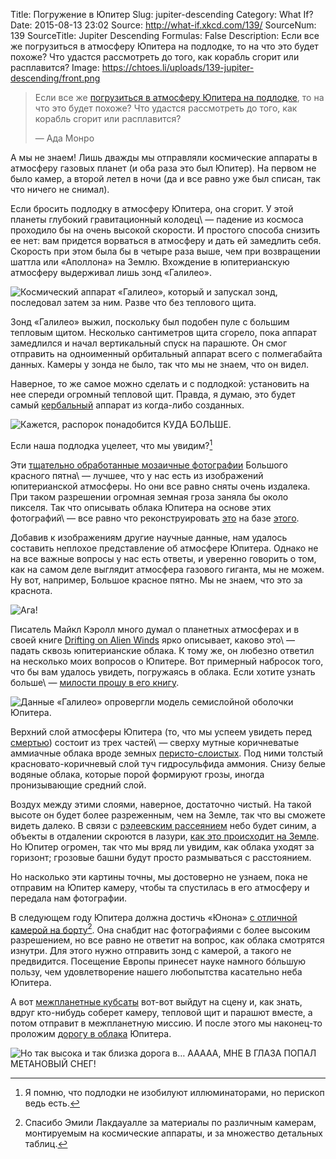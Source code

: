 Title: Погружение в Юпитер
Slug: jupiter-descending
Category: What If?
Date: 2015-08-13 23:02
Source: http://what-if.xkcd.com/139/
SourceNum: 139
SourceTitle: Jupiter Descending
Formulas: False
Description: Если все же погрузиться в атмосферу Юпитера на подлодке, то на что это будет похоже? Что удастся рассмотреть до того, как корабль сгорит или расплавится?
Image: https://chtoes.li/uploads/139-jupiter-descending/front.png

> Если все же [погрузиться в атмосферу Юпитера на подлодке][1], то на что это будет похоже? Что удастся рассмотреть до того, как корабль сгорит или расплавится?
>
> — Ада Монро

А мы не знаем! Лишь дважды мы отправляли космические аппараты в атмосферу газовых планет (и оба раза это был Юпитер). На первом не было камер, а второй летел в ночи (да и все равно уже был списан, так что ничего не снимал).

Если бросить подлодку в атмосферу Юпитера, она сгорит. У этой планеты глубокий гравитационный колодец\ — падение из космоса проходило бы на очень высокой скорости. И простого способа снизить ее нет: вам придется ворваться в атмосферу и дать ей замедлить себя. Скорость при этом была бы в четыре раза выше, чем при возвращении шаттла или «Аполлона» на Землю. Вхождение в юпитерианскую атмосферу выдерживал лишь зонд «Галилео».

![](/uploads/139-jupiter-descending/galileo_ru.png "Космический аппарат «Галилео», который и запускал зонд, последовал затем за ним. Разве что без теплового щита.")

Зонд «Галилео» выжил, поскольку был подобен пуле с большим тепловым щитом. Несколько сантиметров щита сгорело, пока аппарат замедлился и начал вертикальный спуск на парашюте. Он смог отправить на одноименный орбитальный аппарат всего с полмегабайта данных. Камеры у зонда не было, так что мы не знаем, что он видел.

Наверное, то же самое можно сделать и с подлодкой: установить на нее спереди огромный тепловой щит. Правда, я думаю, это будет самый [кербальный][2] аппарат из когда-либо созданных.

![](/uploads/139-jupiter-descending/ksp.png "Кажется, распорок понадобится КУДА БОЛЬШЕ.")

Если наша подлодка уцелеет, что мы увидим?[^1]

[^1]: Я помню, что подлодки не изобилуют иллюминаторами, но перископ ведь есть.

Эти [тщательно обработанные мозаичные фотографии][3] Большого красного пятна\ — лучшее, что у нас есть из изображений юпитерианской атмосферы. Но они все равно сняты очень издалека. При таком разрешении огромная земная гроза заняла бы около пикселя. Так что описывать облака Юпитера на основе этих фотографий\ — все равно что реконструировать [это][5] на базе [этого][4].

Добавив к изображениям другие научные данные, нам удалось составить неплохое представление об атмосфере Юпитера. Однако не на все важные вопросы у нас есть ответы, и уверенно говорить о том, как на самом деле выглядит атмосфера газового гиганта, мы не можем. Ну вот, например, Большое красное пятно. Мы не знаем, что это за краснота.

![](/uploads/139-jupiter-descending/really_ru.png "Ага!")

Писатель Майкл Кэролл много думал о планетных атмосферах и в своей книге [Drifting on Alien Winds][6] ярко описывает, каково это\ — падать сквозь юпитерианские облака. К тому же, он любезно ответил на несколько моих вопросов о Юпитере. Вот примерный набросок того, что бы вам удалось увидеть, погружаясь в облака. Если хотите узнать больше\ — [милости прошу в его книгу][6].

![](/uploads/139-jupiter-descending/layers_ru.png "Данные «Галилео» опровергли модель семислойной оболочки Юпитера.")

Верхний слой атмосферы Юпитера (то, что мы успеем увидеть перед [смертью][1]) состоит из трех частей\ — сверху мутные коричневатые аммиачные облака вроде земных [перисто-слоистых][7]. Под ними толстый красновато-коричневый слой туч гидросульфида аммония. Снизу белые водяные облака, которые порой формируют грозы, иногда пронизывающие средний слой.

Воздух между этими слоями, наверное, достаточно чистый. На такой высоте он будет более разреженным, чем на Земле, так что вы сможете видеть далеко. В связи с [рэлеевским рассеянием][8] небо будет синим, а объекты в отдалении скроются в лазури, [как это происходит на Земле][9]. Но Юпитер огромен, так что мы вряд ли увидим, как облака уходят за горизонт; грозовые башни будут просто размываться с расстоянием.

Но насколько эти картины точны, мы достоверно не узнаем, пока не отправим на Юпитер камеру, чтобы та спустилась в его атмосферу и передала нам фотографии.

В следующем году Юпитера должна достичь «Юнона» [с отличной камерой на борту][10][^2]. Она снабдит нас фотографиями с более высоким разрешением, но все равно не ответит на вопрос, как облака смотрятся изнутри. Для этого нужно отправить зонд с камерой, а такого не предвидится. Посещение Европы принесет науке намного бóльшую пользу, чем удовлетворение нашего любопытства касательно неба Юпитера.

[^2]: Спасибо Эмили Лакдауалле за материалы по различным камерам, монтируемым на космические аппараты, и за множество детальных таблиц.

А вот [межпланетные кубсаты][11] вот-вот выйдут на сцену и, как знать, вдруг кто-нибудь соберет камеру, тепловой щит и парашют вместе, а потом отправит в межпланетную миссию. И после этого мы наконец-то проложим [дорогу в облака][12] Юпитера.

![](/uploads/139-jupiter-descending/clouds_ru.png "Но так высока и так близка дорога в… ААААА, МНЕ В ГЛАЗА ПОПАЛ МЕТАНОВЫЙ СНЕГ!")

[1]: https://chtoes.li/jupiter-submarine/ "Подлодка на Юпитере"

[2]: https://youtu.be/vwrLR2kv5KA?t=1119 "Kerbal Space Program\ — корабль «Орион» с ядерно-импульсным двигателем (англ.)"

[3]: http://www.planetary.org/blogs/emily-lakdawalla/2010/2644.html "Наверное, лучшие изображения Большого красного пятна (англ.) | The Planetary Society"

[4]: http://visibleearth.nasa.gov/view.php?id=78314 "Видимая часть Земли\ — северная Африка и Европа со спутника Suomi NPP (англ.) | НАСА"

[5]: http://web.archive.org/web/20150726214631/http://stormandsky.smugmug.com/Thumbnail-Galleries "Галерея фотографий\ — гроза и небо (англ.)"

[6]: http://www.amazon.com/Drifting-Alien-Winds-Exploring-Weather/dp/1441969160 "Майкл Кэролл. Плавание неземными ветрами\ — исследование небес и погоды иных миров | Amazon"

[7]: https://www.google.com.ua/search?ie=UTF-8&hl=ru&q=перисто-слоистые&gws_rd=ssl "перисто-слоистые | Поиск по картинкам в Google"

[8]: http://xkcd.ru/1145/ "Цвет неба | xkcd"

[9]: http://thehelpfulartteacher.blogspot.com/2010/11/landscapes-continuedatmospheric.html "ПЕРСПЕКТИВА В АТМОСФЕРЕ (англ.) | The Helpful Art Teacher"

[10]: http://www.msss.com/all_projects/junocam.php "Камера Junocam, юпитерианский орбитальный аппарат «Юнона» (англ.) | Malin Space Science Systems"

[11]: http://zelenyikot.com/lunar-cubes/ "NASA готовит рой микроспутников к Луне | Zelenyikot"

[12]: https://www.youtube.com/watch?v=VyS9GKNUsWI "Браво\ — Дорога в облака"
